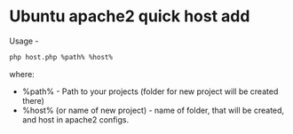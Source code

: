 # Ubuntu apache2 quick host add

Usage - 

```bash
php host.php %path% %host%
```

where:

+ %path% - Path to your projects (folder for new project will be created there)
+ %host% (or name of new project) - name of folder, that will be created, and host in apache2 configs.
